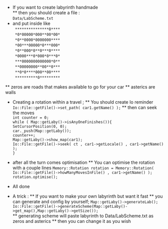 - If you want to create labyrinth handmade <br/>
** then you should create a file  :<br/>
``` Data/LabScheme.txt ```
- and put inside like       <br/>
``` ***************0****``` <br/>
``` *0*00000*000**00*00*``` <br/>
``` *0**0000*0000000****``` <br/>
``` *00***00000*0***000*``` <br/>
``` *0**000*0**0***0****``` <br/>
``` *0000***0*000*0***0*``` <br/>
``` ***0000000000000*0**``` <br/>
``` **00000000**00**0***``` <br/>
``` **0*0****000**00****``` <br/>
``` **********0*********``` 

** zeros are roads that makes available to go for your car
** asterics are walls

- Creating a rotation within a travel ;
** You should create Io reminder <br/>
``` Io::File::getFile()->set_path( car1.getName() ); ```
** then can seek the moves <br/>
``` int counter = 0; ``` <br/>
``` while ( Map::getLaby()->isAnyOneFinishes()){ ``` <br/>
``` SetCursorPosition(0, 0); ```  <br/>
``` car._push(Map::getLaby()); ``` <br/>
``` counter++; ``` <br/>
``` Map::getLaby()->show_map(car1); ``` <br/>
``` Io::File::getFile()->seek( ct , car1->getLocale() , car1->getName()  ); ``` <br/>
```} ``` <br/>

- after all the turn comes optimisation
** You can optimise the rotation with a couple lines
``` Memory::Rotation rotation = Memory::Rotation( Io::File::getFile()->howManyMovesInFile() , car1->getName() ); ``` <br/>
``` rotation.optimise(); ``` <br/>

- All done
- A trick : 
** If you want to make your own labyrinth but want it fast
** you can generate and config by yourself;
``` Map::getLaby()->generateLab(); ``` <br/>
```	Io::File::getFile()->generateScheme(Map::getLaby()->get_map(),Map::getLaby()->getSize()); ``` <br/>
** generating scheme will paste labyrinth to Data/LabScheme.txt as zeros and asterics
** then you can change it as you wish

